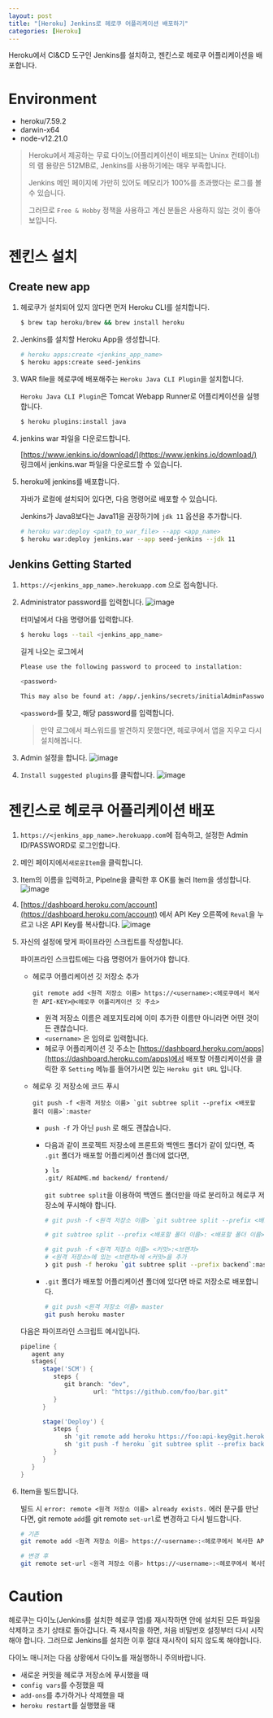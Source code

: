 ```yaml
---
layout: post
title: "[Heroku] Jenkins로 헤로쿠 어플리케이션 배포하기"
categories: [Heroku]
---
```


Heroku에서 CI&CD 도구인 Jenkins를 설치하고, 젠킨스로 헤로쿠 어플리케이션을 배포합니다.

# Environment
- heroku/7.59.2
- darwin-x64
- node-v12.21.0

> Heroku에서 제공하는 무료 다이노(어플리케이션이 배포되는 Uninx 컨테이너)의 램 용량은 512MB로, Jenkins를 사용하기에는 매우 부족합니다. 
> 
> Jenkins 메인 페이지에 가만히 있어도 메모리가 100%를 초과했다는 로그를 볼 수 있습니다.
> 
> 그러므로 `Free & Hobby` 정책을 사용하고 계신 분들은 사용하지 않는 것이 좋아보입니다.
>

# 젠킨스 설치
## Create new app

1. 헤로쿠가 설치되어 있지 않다면 먼저 Heroku CLI를 설치합니다.
   ```bash
   $ brew tap heroku/brew && brew install heroku
   ```

2. Jenkins를 설치할 Heroku App을 생성합니다.
   
   ```bash
   # heroku apps:create <jenkins_app_name>
   $ heroku apps:create seed-jenkins
   ```

3. WAR file을 헤로쿠에 배포해주는 `Heroku Java CLI Plugin`을 설치합니다.

   `Heroku Java CLI Plugin`은 Tomcat Webapp Runner로 어플리케이션을 실행합니다.

   ```bash
   $ heroku plugins:install java
   ```

4. jenkins war 파일을 다운로드합니다.

   [https://www.jenkins.io/download/](https://www.jenkins.io/download/) 링크에서 jenkins.war 파일을 다운로드할 수 있습니다.

5. heroku에 jenkins를 배포합니다.

   자바가 로컬에 설치되어 있다면, 다음 명령어로 배포할 수 있습니다.

   Jenkins가 Java8보다는 Java11을 권장하기에 `jdk 11` 옵션을 추가합니다.

   ```bash
   # heroku war:deploy <path_to_war_file> --app <app_name>
   $ heroku war:deploy jenkins.war --app seed-jenkins --jdk 11
   ```

## Jenkins Getting Started
1. `https://<jenkins_app_name>.herokuapp.com` 으로 접속합니다.
2. Administrator password를 입력합니다.
   ![image](https://user-images.githubusercontent.com/56301069/145724991-4b2c0e3a-0660-4a75-9be5-7c556a48e7bc.png)

   터미널에서 다음 명령어를 입력합니다.

   ```bash
   $ heroku logs --tail <jenkins_app_name>
   ```

   길게 나오는 로그에서
   
   ```bash
   Please use the following password to proceed to installation:
   
   <password>
   
   This may also be found at: /app/.jenkins/secrets/initialAdminPassword
   ```
   
   `<password>`를 찾고, 해당 password를 입력합니다.
   
   > 만약 로그에서 패스워드를 발견하지 못했다면, 헤로쿠에서 앱을 지우고 다시 설치해봅니다.
   >

3. Admin 설정을 합니다.
   ![image](https://user-images.githubusercontent.com/56301069/145724996-4b16d5db-018d-4915-825b-5895bb26fc03.png)


4. `Install suggested plugins`를 클릭합니다.
   ![image](https://user-images.githubusercontent.com/56301069/145724993-db0191a8-6263-41e8-8058-74d5b8bd8532.png)

# 젠킨스로 헤로쿠 어플리케이션 배포

1. `https://<jenkins_app_name>.herokuapp.com`에 접속하고, 설정한 Admin ID/PASSWORD로 로그인합니다.
2. 메인 페이지에서`새로운Item`을 클릭합니다.
3. Item의 이름을 입력하고, Pipelne을 클릭한 후 OK를 눌러 Item을 생성합니다.
   ![image](https://user-images.githubusercontent.com/56301069/146429139-6be1232e-6c4b-4595-a96a-e6fd76ce2685.png)


4. [https://dashboard.heroku.com/account](https://dashboard.heroku.com/account) 에서 API Key 오른쪽에 `Reval`을 누르고 나온 API Key를 복사합니다.
   ![image](https://user-images.githubusercontent.com/56301069/146429167-89b6b9ae-c49c-4a79-af16-2f670431f0cd.png)


5. 자신의 설정에 맞게 파이프라인 스크립트를 작성합니다. 

   파이프라인 스크립트에는 다음 명령어가 들어가야 합니다.

   - 헤로쿠 어플리케이션 깃 저장소 추가
     ```
     git remote add <원격 저장소 이름> https://<username>:<헤로쿠에서 복사한 API-KEY>@<헤로쿠 어플리케이션 깃 주소>
     ```
   
        - 원격 저장소 이름은 레포지토리에 이미 추가한 이름만 아니라면 어떤 것이든 괜찮습니다.
        - `<username>` 은 임의로 입력합니다.
        - 헤로쿠 어플리케이션 깃 주소는 [https://dashboard.heroku.com/apps](https://dashboard.heroku.com/apps)에서 배포할 어플리케이션을 클릭한 후 `Setting` 메뉴를 들어가시면 있는 `Heroku git URL` 입니다.

   - 헤로우 깃 저장소에 코드 푸시
      ```
      git push -f <원격 저장소 이름> `git subtree split --prefix <배포할 폴더 이름>`:master
      ```
     - `push -f` 가 아닌 `push` 로 해도 괜찮습니다.
     - 다음과 같이 프로젝트 저장소에 프론트와 백엔드 폴더가 같이 있다면, 즉 `.git` 폴더가 배포할 어플리케이션 폴더에 없다면,
        
        ```bash
        ❯ ls
        .git/ README.md backend/ frontend/
        ```
        
        `git subtree split`을 이용하여 백엔드 폴더만을 따로 분리하고 헤로쿠 저장소에 푸시해야 합니다.
        
        ```bash
        # git push -f <원격 저장소 이름> `git subtree split --prefix <배포할 폴더 이름>`:master
        
        # git subtree split --prefix <배포할 폴더 이름>: <배포할 폴더 이름>만을 가진 새로운 커밋 생성
        
        # git push -f <원격 저장소 이름> <커밋>:<브랜치>
        # <원격 저장소>에 있는 <브랜치>에 <커밋>을 추가
        ❯ git push -f heroku `git subtree split --prefix backend`:master
        ```
     
     - `.git` 폴더가 배포할 어플리케이션 폴더에 있다면 바로 저장소로 배포합니다.
       ```bash
       # git push <원격 저장소 이름> master
       git push heroku master
       ```
     
   다음은 파이프라인 스크립트 예시입니다.
   ```groovy
   pipeline {
      agent any
      stages{
         stage('SCM') {
            steps {
               git branch: "dev",
                       url: "https://github.com/foo/bar.git"
            }
         }
   
         stage('Deploy') {
            steps {
               sh 'git remote add heroku https://foo:api-key@git.heroku.com/app-name.git'
               sh 'git push -f heroku `git subtree split --prefix backend`:master'
            }
         }
      }
   }
   ```

6. Item을 빌드합니다.

    빌드 시 `error: remote <원격 저장소 이름> already exists.` 에러 문구를 만난다면, git remote `add`를 git remote `set-url`로 변경하고 다시 빌드합니다.
    
    ```bash
    # 기존
    git remote add <원격 저장소 이름> https://<username>:<헤로쿠에서 복사한 API-KEY>@<헤로쿠 어플리케이션 깃 주소>
    
    # 변경 후
    git remote set-url <원격 저장소 이름> https://<username>:<헤로쿠에서 복사한 API-KEY>@<헤로쿠 어플리케이션 깃 주소>
    ```

# Caution
헤로쿠는 다이노(Jenkins를 설치한 헤로쿠 앱)를 재시작하면 안에 설치된 모든 파일을 삭제하고 초기 상태로 돌아갑니다. 즉 재시작을 하면, 처음 비밀번호 설정부터 다시 시작해야 합니다. 그러므로 Jenkins를 설치한 이후 절대 재시작이 되지 않도록 해야합니다.

다이노 매니저는 다음 상황에서 다이노를 재실행하니 주의바랍니다.

- 새로운 커밋을 헤로쿠 저장소에 푸시했을 때
- `config vars`를 수정했을 때
- `add-ons`를 추가하거나 삭제했을 때
- `heroku restart`를 실행했을 때
